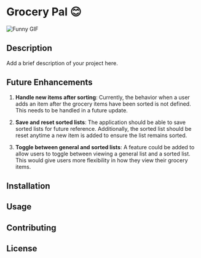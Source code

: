 # Grocery Pal 😊

![Funny GIF](https://media.giphy.com/media/3o7aTskHEUdgCQAXde/giphy.gif)

## Description

Add a brief description of your project here.

## Future Enhancements

1. **Handle new items after sorting**: Currently, the behavior when a user adds an item after the grocery items have been sorted is not defined. This needs to be handled in a future update.

2. **Save and reset sorted lists**: The application should be able to save sorted lists for future reference. Additionally, the sorted list should be reset anytime a new item is added to ensure the list remains sorted.

3. **Toggle between general and sorted lists**: A feature could be added to allow users to toggle between viewing a general list and a sorted list. This would give users more flexibility in how they view their grocery items.

## Installation

## Usage

## Contributing

## License
